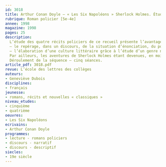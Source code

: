 ```yaml
---
id: 3018
title: Arthur Conan Doyle – « Les Six Napoléons » Sherlock Holmes. Étude intégrale 
rubrique: Roman policier [5e-4e]
annee: 1998
magazine: 1998
pages: 25
description: 
  L’étude des quatre récits policiers de ce recueil présente l’avantage de commencer l’année par le perfectionnement de la connaissance des genres narratifs – ici, le récit bref. La séquence s’organise autour de quelques-uns des objectifs prescrits dans les instructions officielles – 
  – le repérage, dans un discours, de la situation d’énonciation, du point de vue de l’énonciateur, de trois des fonctions du discours – raconter, décrire, expliquer (ces notions seront réinvesties dans des travaux d’écriture) ;
  – l’élaboration d’une culture littéraire grâce à l’étude d’un genre narratif dont on identifie les principaux constituants – agencement du récit, insertion de descriptions et des dialogues.
  Par ailleurs, les aventures de Sherlock Holmes étant devenues, en moins d’un siècle, une référence littéraire universelle, les élèves se retrouvent généralement en terrain connu et peuvent ainsi apprécier d’autant plus facilement cette lecture. Conan Doyle a en effet créé le personnage le plus emblématique des enquêtes policières, le détective le plus célèbre du monde, fondant une méthode d’investigation inédite qui reste sa marque.
  Déroulement de la séquence – cinq séances.
article_pdf: 3018.pdf
revue: L’école des lettres des collèges
auteurs:
- Geneviève Dubois
disciplines:
- français
jeunesse:
- romans, récits et nouvelles « classiques »
niveau_etudes:
- cinquième
- quatrième
oeuvres:
- Les Six Napoléons
ecrivains:
- Arthur Conan Doyle
programmes:
- lecture - romans policiers
- discours - narratif
- discours - descriptif
siecles:
- 19e siècle
---
```

